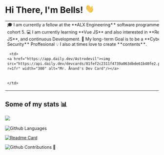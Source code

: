 # Hi There, I'm Bells! <img  src="https://raw.githubusercontent.com/ABSphreak/ABSphreak/master/gifs/Hi.gif" width="30px"> 


<table>
  <tr>
    <td valign="center">
      🎓  I am currently a fellow at the **ALX Engineering** software programme, cohort 5.
      💻  I am currently learning **Vue JS** and also interested in **React JS**, and continuous Development.
      🎯  My long-term Goal is to be a **Cyber Security** Proffesional
      💡  I also at times love to create **contents**.

     <td>
    <a href="https://app.daily.dev/Astrodevil"><img src="https://api.daily.dev/devcards/81fef2c2311f4739a063dbde61b40fe2.png?r=1fr" width="300" alt="Mr. Ånand's Dev Card"/></a>
      
      
    </td>
  </tr>
</table>


## Some of my stats :bar_chart:

<img src="https://github-readme-stats.vercel.app/api?username=Damilola1732&show_icons=true&theme=radical&include_all_commits=true">

<br>


![Github Languages](https://github-readme-stats.vercel.app/api/top-langs/?username=Damilola1732&layout=compact&count_private=true)

[![Readme Card](https://github-readme-stats.vercel.app/api/pin/?username=Damilola1732&show_icons=true&hide_border=true&theme=dark&repo=zext-mini-player)](https://github.com/https://github.com/Damilola1732/zext-mini-player)

![Github Contributions](https://github-readme-streak-stats.herokuapp.com/?user=Damilola1732&hide_border=true)
👋

